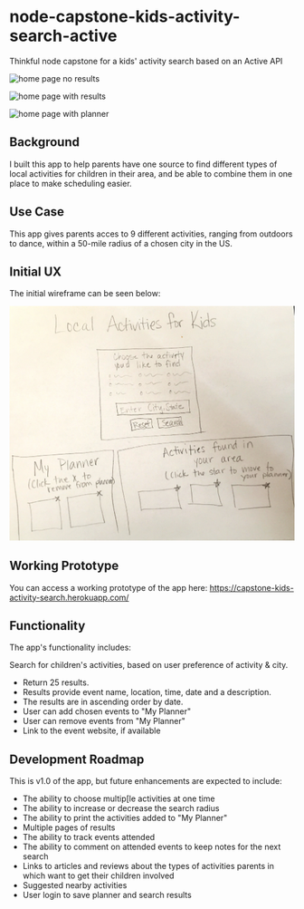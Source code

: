 # node-capstone-kids-activity-search-active
Thinkful node capstone for a kids' activity search based on an Active API


![home page no results](https://www.github.com/jamicope/node-capstone-kids-activity-search-active/git_hub_images/home-page-no-results.png)


![home page with results](https://jamicope.github.io/node-capstone-find-and-register-for-events/git_hub_images/home-page-with-results.png)


![home page with planner](https://jamicope.github.io/node-capstone-find-and-register-for-events/git_hub_images/home-page-with-planner-active.png)


## Background

I built this app to help parents have one source to find different types of local activities for children in their area, and be able to combine them in one place to make scheduling easier.

## Use Case

This app gives parents acces to 9 different activities, ranging from outdoors to dance, within a 50-mile radius of a chosen city in the US.


## Initial UX

The initial wireframe can be seen below:

![Initial Wireframe](https://github.com/jamicope/node-capstone-kids-activity-search-active/blob/master/wireframe-node-capstone.jpg)

## Working Prototype

You can access a working prototype of the app here: https://capstone-kids-activity-search.herokuapp.com/

## Functionality

The app's functionality includes:

Search for children's activities, based on user preference of activity & city.
* Return 25 results.
* Results provide event name, location, time, date and a description.
* The results are in ascending order by date.
* User can add chosen events to "My Planner"
* User can remove events from "My Planner"
* Link to the event website, if available

## Development Roadmap

This is v1.0 of the app, but future enhancements are expected to include:

* The ability to choose multip[le activities at one time
* The ability to increase or decrease the search radius
* The ability to print the activities added to "My Planner"
* Multiple pages of results
* The ability to track events attended
* The ability to comment on attended events to keep notes for the next search
* Links to articles and reviews about the types of activities parents in which want to get their children involved
* Suggested nearby activities
* User login to save planner and search results
